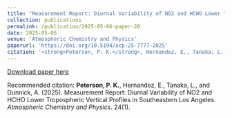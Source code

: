 ```yaml
---
title: "Measurement Report: Diurnal Variability of NO2 and HCHO Lower Tropospheric Vertical Profiles in Southeastern Los Angeles"
collection: publications
permalink: /publication/2025-05-06-paper-20
date: 2025-05-06
venue: 'Atmospheric Chemistry and Physics'
paperurl: 'https://doi.org/10.5194/acp-25-7777-2025'
citation: '<strong>Peterson, P. K.</strong>, Hernandez, E., Tanaka, L., and Dunnick, A. (2025). Measurement Report: Diurnal Variability of NO2 and HCHO Lower Tropospheric Vertical Profiles in Southeastern Los Angeles. <i>Atmospheric Chemistry and Physics</i>. 24(1).'
---
```


<a href='https://doi.org/10.5194/acp-25-7777-2025'>Download paper here</a>

Recommended citation: <strong>Peterson, P. K.</strong>, Hernandez, E., Tanaka, L., and Dunnick, A. (2025). Measurement Report: Diurnal Variability of NO2 and HCHO Lower Tropospheric Vertical Profiles in Southeastern Los Angeles. <i>Atmospheric Chemistry and Physics</i>. 24(1).